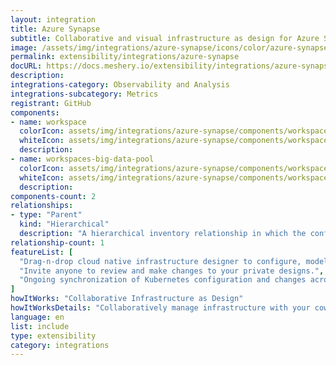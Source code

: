 ```yaml
---
layout: integration
title: Azure Synapse
subtitle: Collaborative and visual infrastructure as design for Azure Synapse
image: /assets/img/integrations/azure-synapse/icons/color/azure-synapse-color.svg
permalink: extensibility/integrations/azure-synapse
docURL: https://docs.meshery.io/extensibility/integrations/azure-synapse
description: 
integrations-category: Observability and Analysis
integrations-subcategory: Metrics
registrant: GitHub
components: 
- name: workspace
  colorIcon: assets/img/integrations/azure-synapse/components/workspace/icons/color/workspace-color.svg
  whiteIcon: assets/img/integrations/azure-synapse/components/workspace/icons/white/workspace-white.svg
  description: 
- name: workspaces-big-data-pool
  colorIcon: assets/img/integrations/azure-synapse/components/workspaces-big-data-pool/icons/color/workspaces-big-data-pool-color.svg
  whiteIcon: assets/img/integrations/azure-synapse/components/workspaces-big-data-pool/icons/white/workspaces-big-data-pool-white.svg
  description: 
components-count: 2
relationships: 
- type: "Parent"
  kind: "Hierarchical"
  description: "A hierarchical inventory relationship in which the configuration of (parent component) is patched with the configuration of (child component). "
relationship-count: 1
featureList: [
  "Drag-n-drop cloud native infrastructure designer to configure, model, and deploy your workloads.",
  "Invite anyone to review and make changes to your private designs.",
  "Ongoing synchronization of Kubernetes configuration and changes across any number of clusters."
]
howItWorks: "Collaborative Infrastructure as Design"
howItWorksDetails: "Collaboratively manage infrastructure with your coworkers synchronously sharing the same designs."
language: en
list: include
type: extensibility
category: integrations
---
```

